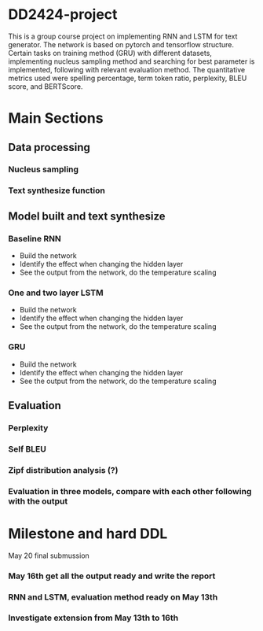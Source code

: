 # DD2424-project
This is a group course project on implementing RNN and LSTM for text generator. The network is based on pytorch and tensorflow structure. Certain tasks on training method (GRU) with different datasets, implementing nucleus sampling method and searching for best parameter is implemented, following with relevant evaluation method. The quantitative metrics used were spelling percentage, term token ratio, perplexity, BLEU score, and BERTScore.

# Main Sections
## Data processing
### Nucleus sampling

### Text synthesize function

## Model built and text synthesize
### Baseline RNN
- Build the network
- Identify the effect when changing the hidden layer
- See the output from the network, do the temperature scaling

### One and two layer LSTM
- Build the network
- Identify the effect when changing the hidden layer
- See the output from the network, do the temperature scaling

### GRU
- Build the network
- Identify the effect when changing the hidden layer
- See the output from the network, do the temperature scaling

## Evaluation
### Perplexity

### Self BLEU

### Zipf distribution analysis (?)

### Evaluation in three models, compare with each other following with the output


# Milestone and hard DDL
May 20 final submussion
### May 16th get all the output ready and write the report
### RNN and LSTM, evaluation method ready on May 13th
### Investigate extension from May 13th to 16th




